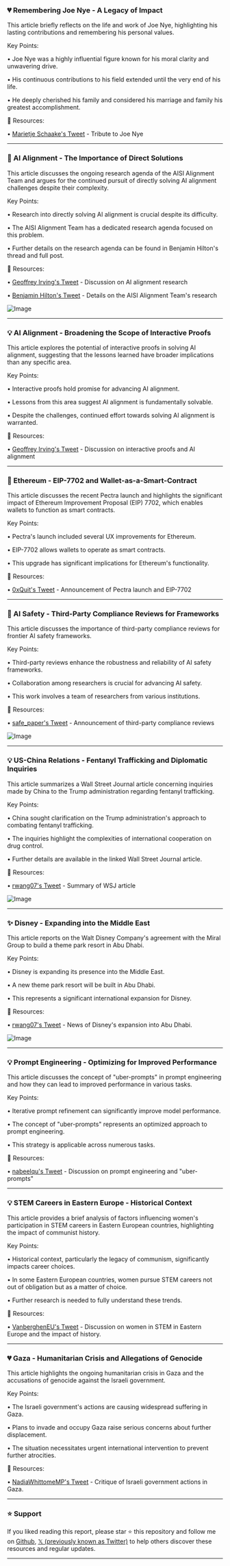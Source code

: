 ### 💔 Remembering Joe Nye - A Legacy of Impact

This article briefly reflects on the life and work of Joe Nye, highlighting his lasting contributions and remembering his personal values.

Key Points:

•  Joe Nye was a highly influential figure known for his moral clarity and unwavering drive.

•  His continuous contributions to his field extended until the very end of his life.

•  He deeply cherished his family and considered his marriage and family his greatest accomplishment.


🔗 Resources:

• [Marietje Schaake's Tweet](https://x.com/MarietjeSchaake/status/1920412266547101947) -  Tribute to Joe Nye


---

### 🤖 AI Alignment - The Importance of Direct Solutions

This article discusses the ongoing research agenda of the AISI Alignment Team and argues for the continued pursuit of directly solving AI alignment challenges despite their complexity.

Key Points:

•  Research into directly solving AI alignment is crucial despite its difficulty.

•  The AISI Alignment Team has a dedicated research agenda focused on this problem.

•  Further details on the research agenda can be found in Benjamin Hilton's thread and full post.


🔗 Resources:

• [Geoffrey Irving's Tweet](https://x.com/geoffreyirving/status/1920406144163389641) -  Discussion on AI alignment research

• [Benjamin Hilton's Tweet](https://x.com/benjamin_hilton/status/1920168888047710345) - Details on the AISI Alignment Team's research

![Image](https://pbs.twimg.com/media/GqXPPgdXEAAKx4B?format=jpg&name=small)


---

### 💡 AI Alignment - Broadening the Scope of Interactive Proofs

This article explores the potential of interactive proofs in solving AI alignment, suggesting that the lessons learned have broader implications than any specific area.

Key Points:

•  Interactive proofs hold promise for advancing AI alignment.

•  Lessons from this area suggest AI alignment is fundamentally solvable.

•  Despite the challenges, continued effort towards solving AI alignment is warranted.


🔗 Resources:

• [Geoffrey Irving's Tweet](https://x.com/geoffreyirving/status/1920406159153877266) -  Discussion on interactive proofs and AI alignment


---

### 🚀 Ethereum - EIP-7702 and Wallet-as-a-Smart-Contract

This article discusses the recent Pectra launch and highlights the significant impact of Ethereum Improvement Proposal (EIP) 7702, which enables wallets to function as smart contracts.

Key Points:

•  Pectra's launch included several UX improvements for Ethereum.

•  EIP-7702 allows wallets to operate as smart contracts.

•  This upgrade has significant implications for Ethereum's functionality.


🔗 Resources:

• [0xQuit's Tweet](https://x.com/0xQuit/status/1920206501312123131) -  Announcement of Pectra launch and EIP-7702


---

### 🤖 AI Safety - Third-Party Compliance Reviews for Frameworks

This article discusses the importance of third-party compliance reviews for frontier AI safety frameworks.

Key Points:

•  Third-party reviews enhance the robustness and reliability of AI safety frameworks.


•  Collaboration among researchers is crucial for advancing AI safety.


•  This work involves a team of researchers from various institutions.



🔗 Resources:

• [safe_paper's Tweet](https://x.com/safe_paper/status/1920402237022409136) - Announcement of third-party compliance reviews

![Image](https://pbs.twimg.com/media/GqajLR4XIAATovs?format=png&name=small)


---

### 💡 US-China Relations - Fentanyl Trafficking and Diplomatic Inquiries

This article summarizes a Wall Street Journal article concerning inquiries made by China to the Trump administration regarding fentanyl trafficking.


Key Points:

•  China sought clarification on the Trump administration's approach to combating fentanyl trafficking.

•  The inquiries highlight the complexities of international cooperation on drug control.


•  Further details are available in the linked Wall Street Journal article.


🔗 Resources:

• [rwang07's Tweet](https://x.com/rwang07/status/1920288183834624311) - Summary of WSJ article

![Image](https://pbs.twimg.com/media/GqY7JcEXAAAeazd?format=jpg&name=small)


---

### ✨ Disney - Expanding into the Middle East

This article reports on the Walt Disney Company's agreement with the Miral Group to build a theme park resort in Abu Dhabi.

Key Points:

•  Disney is expanding its presence into the Middle East.

•  A new theme park resort will be built in Abu Dhabi.

•  This represents a significant international expansion for Disney.


🔗 Resources:

• [rwang07's Tweet](https://x.com/rwang07/status/1920286899857453248) - News of Disney's expansion into Abu Dhabi.

![Image](https://pbs.twimg.com/media/GqY6s-pWEAANfR-?format=png&name=small)


---

### 💡  Prompt Engineering - Optimizing for Improved Performance

This article discusses the concept of "uber-prompts" in prompt engineering and how they can lead to improved performance in various tasks.

Key Points:

•  Iterative prompt refinement can significantly improve model performance.

•  The concept of "uber-prompts" represents an optimized approach to prompt engineering.

•  This strategy is applicable across numerous tasks.


🔗 Resources:

• [nabeelqu's Tweet](https://x.com/nabeelqu/status/1920129331075989663) -  Discussion on prompt engineering and "uber-prompts"


---

### 💡  STEM Careers in Eastern Europe - Historical Context

This article provides a brief analysis of factors influencing women's participation in STEM careers in Eastern European countries, highlighting the impact of communist history.

Key Points:

•  Historical context, particularly the legacy of communism, significantly impacts career choices.

•  In some Eastern European countries, women pursue STEM careers not out of obligation but as a matter of choice.


•  Further research is needed to fully understand these trends.


🔗 Resources:

• [VanberghenEU's Tweet](https://x.com/VanberghenEU/status/1920031934165459333) - Discussion on women in STEM in Eastern Europe and the impact of history.



---

### 💔  Gaza - Humanitarian Crisis and Allegations of Genocide

This article highlights the ongoing humanitarian crisis in Gaza and the accusations of genocide against the Israeli government.

Key Points:

•  The Israeli government's actions are causing widespread suffering in Gaza.


•  Plans to invade and occupy Gaza raise serious concerns about further displacement.


•  The situation necessitates urgent international intervention to prevent further atrocities.



🔗 Resources:

• [NadiaWhittomeMP's Tweet](https://x.com/NadiaWhittomeMP/status/1919747766135185802) -  Critique of Israeli government actions in Gaza.


---

### ⭐️ Support

If you liked reading this report, please star ⭐️ this repository and follow me on [Github](https://github.com/Drix10), [𝕏 (previously known as Twitter)](https://x.com/DRIX_10_) to help others discover these resources and regular updates.

---
